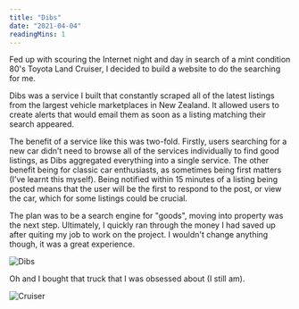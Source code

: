```yaml
---
title: "Dibs"
date: "2021-04-04"
readingMins: 1
---
```


<p>Fed up with scouring the Internet night and day in search of a mint condition 80's Toyota Land Cruiser, I decided to build a website to do the searching for me.</p>

<p>Dibs was a service I built that constantly scraped all of the latest listings from the largest vehicle marketplaces in New Zealand. It allowed users to create alerts that would email them as soon as a listing matching their search appeared.

The benefit of a service like this was two-fold. Firstly, users searching for a new car didn’t need to browse all of the services individually to find good listings, as Dibs aggregated everything into a single service. The other benefit being for classic car enthusiasts, as sometimes being first matters (I’ve learnt this myself). Being notified within 15 minutes of a listing being posted means that the user will be the first to respond to the post, or view the car, which for some listings could be crucial.

The plan was to be a search engine for "goods", moving into property was the next step. Ultimately, I quickly ran through the money I had saved up after quiting my job to work on the project. I wouldn't change anything though, it was a great experience.
</p>

<img src="/misc/dibs-preview.png" alt="Dibs" />

<p>Oh and I bought that truck that I was obsessed about (I still am).</p>

<img src="/misc/truck.jpg" alt="Cruiser" />